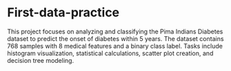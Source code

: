 # First-data-practice
This project focuses on analyzing and classifying the Pima Indians Diabetes dataset to predict the onset of diabetes within 5 years. The dataset contains 768 samples with 8 medical features and a binary class label. Tasks include histogram visualization, statistical calculations, scatter plot creation, and decision tree modeling.
